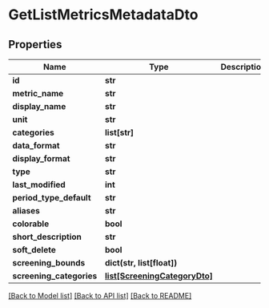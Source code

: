 # GetListMetricsMetadataDto

## Properties
Name | Type | Description | Notes
------------ | ------------- | ------------- | -------------
**id** | **str** |  | [optional] 
**metric_name** | **str** |  | [optional] 
**display_name** | **str** |  | [optional] 
**unit** | **str** |  | [optional] 
**categories** | **list[str]** |  | [optional] 
**data_format** | **str** |  | [optional] 
**display_format** | **str** |  | [optional] 
**type** | **str** |  | [optional] 
**last_modified** | **int** |  | [optional] 
**period_type_default** | **str** |  | [optional] 
**aliases** | **str** |  | [optional] 
**colorable** | **bool** |  | [optional] 
**short_description** | **str** |  | [optional] 
**soft_delete** | **bool** |  | [optional] 
**screening_bounds** | **dict(str, list[float])** |  | [optional] 
**screening_categories** | [**list[ScreeningCategoryDto]**](ScreeningCategoryDto.md) |  | [optional] 

[[Back to Model list]](../README.md#documentation-for-models) [[Back to API list]](../README.md#documentation-for-api-endpoints) [[Back to README]](../README.md)

